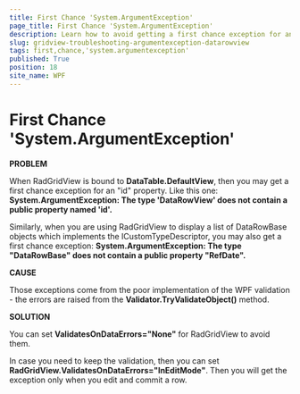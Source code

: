 ```yaml
---
title: First Chance 'System.ArgumentException'
page_title: First Chance 'System.ArgumentException'
description: Learn how to avoid getting a first chance exception for an 'id' property or 'System.ArgumentException' within RadGridView - Telerik's WPF DataGrid.
slug: gridview-troubleshooting-argumentexception-datarowview
tags: first,chance,'system.argumentexception'
published: True
position: 18
site_name: WPF
---
```


# First Chance 'System.ArgumentException'

__PROBLEM__

When RadGridView is bound to __DataTable.DefaultView__, then you may get a first chance exception for an "id" property. Like this one: __System.ArgumentException: The type 'DataRowView' does not contain a public property named 'id'.__

Similarly, when you are using RadGridView to display a list of DataRowBase objects which implements the ICustomTypeDescriptor, you may also get a first chance exception: __System.ArgumentException: The type "DataRowBase" does not contain a public property "RefDate".__

__CAUSE__

Those exceptions come from the poor implementation of the WPF validation - the errors are raised from the __Validator.TryValidateObject()__ method.
        
__SOLUTION__

You can set __ValidatesOnDataErrors="None"__ for RadGridView to avoid them.
        
In case you need to keep the validation, then you can set __RadGridView.ValidatesOnDataErrors="InEditMode"__. Then you will get the exception only when you edit and commit a row.
        
